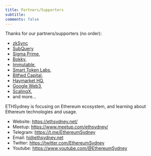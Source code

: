 ```yaml
---
title: Partners/Supporters
subtitle: 
comments: false
---
```


Thanks for our partners/supporters (no order):

- [zkSync](https://zksync.io/)
- [SubQuery](https://subquery.network/)
- [Sigma Prime](https://sigmaprime.io/), 
- [Bokky](https://www.meetup.com/BokkyPooBahs-Ethereum-Workshop/), 
- [Immutable](https://www.immutable.com/), 
- [Smart Token Labs](https://smarttokenlabs.com/), 
- [Bitfwd Capital](https://www.bitfwd.com/), 
- [Haymarket HQ](https://www.haymarkethq.com/), 
- [Google Web3](https://cloud.google.com/web3), 
- [ScalingX](https://www.scalingx.xyz/), 
- and more...

ETHSydney is focusing on Ethereum ecosystem, and learning about Ethereum technologies and usage.

- Website: https://ethsydney.net/
- Meetup: https://www.meetup.com/ethsydney/
- Telegram: https://t.me/EthereumSydney
- Email: [hi@ethsydney.net](mailto:hi@ethsydney.net)
- Twitter: https://twitter.com/EthereumSydney
- Youtube: https://www.youtube.com/@EthereumSydney